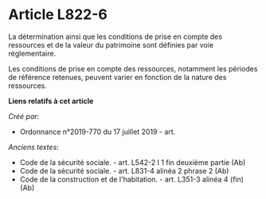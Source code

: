 # Article L822-6

La détermination ainsi que les conditions de prise en compte des ressources et de la valeur du patrimoine sont définies par
voie réglementaire.

Les conditions de prise en compte des ressources, notamment les périodes de référence retenues, peuvent varier en fonction de
la nature des ressources.

**Liens relatifs à cet article**

_Créé par_:

  - Ordonnance n°2019-770 du 17 juillet 2019 - art.

_Anciens textes_:

  - Code de la sécurité sociale. - art. L542-2  I 1 fin deuxième partie (Ab)
  - Code de la sécurité sociale. - art. L831-4 alinéa 2 phrase 2 (Ab)
  - Code de la construction et de l'habitation. - art. L351-3 alinéa 4 (fin) (Ab)
